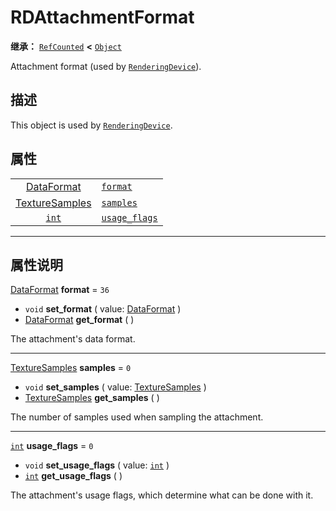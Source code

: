 <!-- ⚠ 请勿编辑本文件 ⚠ -->
<!-- 本文档使用脚本从 WeDot 引擎源码仓库生成。 -->
<!-- 生成脚本：https://github.com/WeDot-Engine/WeDot/tree/4.3/doc/tools/make_md.py； -->
<!-- 原文件：https://github.com/WeDot-Engine/WeDot/tree/4.3/doc/classes/RDAttachmentFormat.xml。 -->

<div id="_class_rdattachmentformat"></div>

# RDAttachmentFormat

**继承：** [`RefCounted`](class_refcounted.md) **<** [`Object`](class_object.md)

Attachment format (used by [`RenderingDevice`](class_renderingdevice.md)).

## 描述

This object is used by [`RenderingDevice`](class_renderingdevice.md).

## 属性

|||
|:-:|:--|
| [DataFormat](#enum_renderingdevice_dataformat)         | [`format`](class_rdattachmentformat.md#class_rdattachmentformat_property_format)           | ``36`` |
| [TextureSamples](#enum_renderingdevice_texturesamples) | [`samples`](class_rdattachmentformat.md#class_rdattachmentformat_property_samples)         | ``0``  |
| [`int`](class_int.md)                                  | [`usage_flags`](class_rdattachmentformat.md#class_rdattachmentformat_property_usage_flags) | ``0``  |

<!-- rst-class:: classref-section-separator -->

---

## 属性说明

<div id="_class_rdattachmentformat_property_format"></div>

[DataFormat](#enum_renderingdevice_dataformat) **format** = ``36`` <div id="class_rdattachmentformat_property_format"></div>

- `void` **set_format** ( value: [DataFormat](#enum_renderingdevice_dataformat) )
- [DataFormat](#enum_renderingdevice_dataformat) **get_format** ( )

The attachment's data format.

<!-- rst-class:: classref-item-separator -->

---

<div id="_class_rdattachmentformat_property_samples"></div>

[TextureSamples](#enum_renderingdevice_texturesamples) **samples** = ``0`` <div id="class_rdattachmentformat_property_samples"></div>

- `void` **set_samples** ( value: [TextureSamples](#enum_renderingdevice_texturesamples) )
- [TextureSamples](#enum_renderingdevice_texturesamples) **get_samples** ( )

The number of samples used when sampling the attachment.

<!-- rst-class:: classref-item-separator -->

---

<div id="_class_rdattachmentformat_property_usage_flags"></div>

[`int`](class_int.md) **usage_flags** = ``0`` <div id="class_rdattachmentformat_property_usage_flags"></div>

- `void` **set_usage_flags** ( value: [`int`](class_int.md) )
- [`int`](class_int.md) **get_usage_flags** ( )

The attachment's usage flags, which determine what can be done with it.

[^virtual]: 本方法通常需要用户覆盖才能生效。
[^const]: 本方法无副作用，不会修改该实例的任何成员变量。
[^vararg]: 本方法除了能接受在此处描述的参数外，还能够继续接受任意数量的参数。
[^constructor]: 本方法用于构造某个类型。
[^static]: 调用本方法无需实例，可直接使用类名进行调用。
[^operator]: 本方法描述的是使用本类型作为左操作数的有效运算符。
[^bitfield]: 这个值是由下列位标志构成位掩码的整数。
[^void]: 无返回值。
